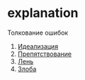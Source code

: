 # explanation
Толкование ошибок
1. [Идеализация](https://github.com/cen-ter/explanation/blob/main/1.%20%D0%98%D0%B4%D0%B5%D0%B0%D0%BB%D0%B8%D0%B7%D0%B0%D1%86%D0%B8%D1%8F)
2. [Препятствование](https://github.com/cen-ter/explanation/blob/main/2.%20%D0%9F%D1%80%D0%B5%D0%BF%D1%8F%D1%82%D1%81%D1%82%D0%B2%D0%BE%D0%B2%D0%B0%D0%BD%D0%B8%D0%B5)
3. [Лень](https://github.com/cen-ter/explanation/blob/main/3.%20%D0%9B%D0%B5%D0%BD%D1%8C)
4. [Злоба]()
